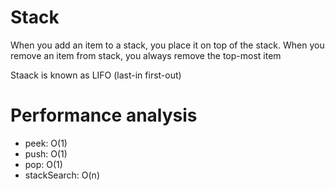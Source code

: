 # Stack
When you add an item to a stack, you place it on top of the stack. When you remove an item from stack, you always remove the top-most item

Staack is known as LIFO (last-in first-out)

# Performance analysis
- peek: O(1)
- push: O(1)
- pop: O(1)
- stackSearch: O(n)
